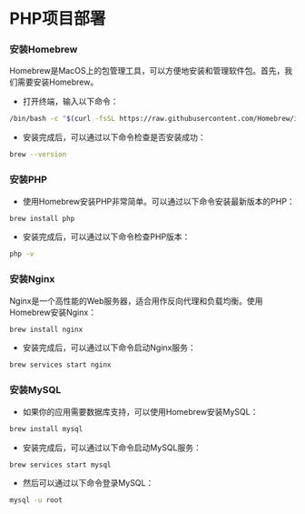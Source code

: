 # PHP项目部署
### 安装Homebrew
Homebrew是MacOS上的包管理工具，可以方便地安装和管理软件包。首先，我们需要安装Homebrew。

- 打开终端，输入以下命令：
```bash
/bin/bash -c "$(curl -fsSL https://raw.githubusercontent.com/Homebrew/install/HEAD/install.sh)"
```
- 安装完成后，可以通过以下命令检查是否安装成功：
```bash
brew --version
```
### 安装PHP
- 使用Homebrew安装PHP非常简单。可以通过以下命令安装最新版本的PHP：
```bash
brew install php
```
- 安装完成后，可以通过以下命令检查PHP版本：
```bash
php -v
```
### 安装Nginx
Nginx是一个高性能的Web服务器，适合用作反向代理和负载均衡。使用Homebrew安装Nginx：
```bash
brew install nginx
```
- 安装完成后，可以通过以下命令启动Nginx服务：
```bash
brew services start nginx
```
### 安装MySQL
- 如果你的应用需要数据库支持，可以使用Homebrew安装MySQL：
```bash
brew install mysql
```
- 安装完成后，可以通过以下命令启动MySQL服务：
```bash
brew services start mysql
```
- 然后可以通过以下命令登录MySQL：
```bash
mysql -u root
```